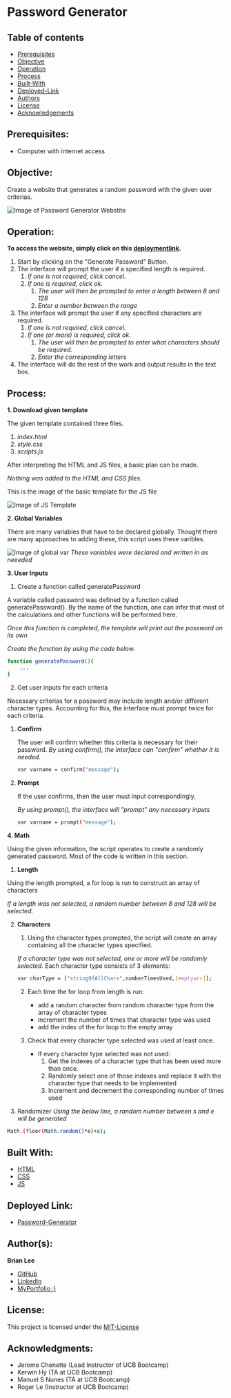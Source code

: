 # Password Generator
## Table of contents
* [Prerequisites](https://github.com/brianjunhyuplee/password_generator#prerequisites)
* [Objective](https://github.com/brianjunhyuplee/password_generator#objective)
* [Operation](https://github.com/brianjunhyuplee/password_generator#operation)
* [Process](https://github.com/brianjunhyuplee/password_generator#process)
* [Built-With](https://github.com/brianjunhyuplee/password_generator#built-with)
* [Deployed-Link](https://github.com/brianjunhyuplee/portfolio#deployed-link)
* [Authors](https://github.com/brianjunhyuplee/password_generator#authors)
* [License](https://github.com/brianjunhyuplee/password_generator#license)
* [Acknowledgements](https://github.com/brianjunhyuplee/password_generator#acknowledgments)
## Prerequisites:
* Computer with internet access
## Objective: 

Create a website that generates a random password with the given user criterias.

![Image of Password Generator Webstite](assets/images/web.png)
## Operation:

**To access the website, simply click on this [deploymentlink](https://brianjunhyuplee.github.io/password_generator/).**

1. Start by clicking on the "Generate Password" Button.
2. The interface will prompt the user if a specified length is required.
    1. *If one is not required, click cancel.*
    2. *If one is required, click ok.*
        1. *The user will then be prompted to enter a length between 8 and 128*
        2. *Enter a number between the range*
3. The interface will prompt the user if any specified characters are required.
    1. *If one is not required, click cancel.*
    2. *If one (or more) is required, click ok.*
        1. *The user will then be prompted to enter what characters should be required.*
        2. *Enter the corresponding letters*
4. The interface will do the rest of the work and output results in the text box.


## Process:
**1.  Download given template**

The given template contained three files.
1. *index.html*
2. *style.css*
3. *scripts.js*

After interpreting the HTML and JS files, a basic plan can be made.

*Nothing was added to the HTML and CSS files.*

This is the image of the basic template for the JS file

![Image of JS Template](assets/images/template.png)

**2.  Global Variables**

There are many variables that have to be declared globally.
Thought there are many approaches to adding these, this script uses these varibles.

![Image of global var](assets/images/vars.png)
*These variables were declared and written in as neeeded*

**3.  User Inputs**
1. Create a function called generatePassword

A variable called password was defined by a function called generatePassword().
By the name of the function, one can infer that most of the calculations and other functions will be performed here.

*Once this function is completed, the template will print out the password on its own*

*Create the function by using the code below.*
```bash
function generatePassword(){
    ...
}
```


2. Get user inputs for each criteria

Necessary criterias for a password may include length and/or different character types.
Accounting for this, the interface must prompt twice for each criteria.
1. **Confirm**
    
    The user will confirm whether this criteria is necessary for their password.
    *By using confirm(), the interface can "confirm" whether it is needed.*
    ```bash
    var varname = confirm("message");
    ```
2. **Prompt**
    
    If the user confirms, then the user must input correspondingly.
    
    *By using prompt(), the interface will "prompt" any necessary inputs*
    ```bash
    var varname = prompt("message");
    ```


**4. Math**

Using the given information, the script operates to create a randomly generated password.
Most of the code is written in this section.

1. **Length**

Using the length prompted, a for loop is run to construct an array of characters

*If a length was not selected, a random number between 8 and 128 will be selected.*

2. **Characters**
    1. Using the character types prompted, the script will create an array containing all the character types specified.
    
    *If a character type was not selected, one or more will be randomly selected.*
    Each character type consists of 3 elements:
    ```bash
    var charType = ["stringOfAllChars",numberTimesUsed,[emptyarr]];
    ```
    2. Each time the for loop from length is run:
        - add a random character from random character type from the array of character types
        - increment the number of times that character type was used
        - add the index of the for loop to the empty array
    
    3. Check that every character type selected was used at least once.
        - If every character type selected was not used:
            1. Get the indexes of a character type that has been used more than once.
            2. Randomly select one of those indexes and replace it with the character type that needs to be implemented
            3. Increment and decrement the corresponding number of times used
        
3. Randomizer
*Using the below line, a random number between s and e will be generated*
```bash
Math.(floor(Math.random()*e)+s);
```

## Built With:
* [HTML](https://developer.mozilla.org/en-US/docs/Web/HTML)
* [CSS](https://developer.mozilla.org/en-US/docs/Web/CSS)
* [JS]([https://developer.mozilla.org/en-US/docs/Web/JavaScript])

## Deployed Link:
* [Password-Generatpr](https://brianjunhyuplee.github.io/password_generator/)

## Author(s):
**Brian Lee**
* [GitHub](https://github.com/brianjunhyuplee)
* [LinkedIn](https://www.linkedin.com/in/brian-lee-559208187/)
* [MyPortfolio :)](https://brianjunhyuplee.github.io/portfolio/)

## License:

This project is licensed under the [MIT-License](https://www.mit.edu/~amini/LICENSE.md)

## Acknowledgments:
* Jerome Chenette (Lead Instructor of UCB Bootcamp)
* Kerwin Hy (TA at UCB Bootcamp)
* Manuel S Nunes (TA at UCB Bootcamp)
* Roger Le (Instructor at UCB Bootcamp)